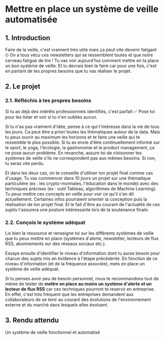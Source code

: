 # Mettre en place un système de veille automatisée

## 1. Introduction
Faire de la veille, c'est vraiment très utile mais ça peut vite devenir fatigant 🙄 On a tous vécu ces newsletters qui se ressemblent toutes et que notre cerveau fatigue de lire ! Tu vas voir aujourd'hui comment mettre en ta place un bon système de veille. Et tu devrais bien le faire car pour une fois, c'est en partant de tes propres besoins que tu vas réaliser le projet.

## 2. Le projet
### 2.1. Réfléchis à tes propres besoins
Si tu as déjà des intérêts professionnels identifiés, c'est parfait ✅ Pose toi pour les lister et voir si tu n'en oublies aucun. 

Si tu n'as pas vraiment d'idée, pense à ce qui t'intéresse dans la vie de tous les jours. Ca peut être a priori toutes les thématiques autour de la data. Mais tu peux ouvrir au maximum les horizons et te faire une veille qui te ressemble le plus possible. Si tu as envie d'être continuellement informé sur le sport, le yoga, l'écologie, la gastronomie et le product management, ça ne pose aucun problème. En revanche, assure toi de cloisonner tes systèmes de veille s'ils ne correspondent pas aux mêmes besoins. Si non, tu seras vite perdu. 

Et dans les deux cas, on te conseille d'utiliser ton projet final comme cas d'usage. Tu vas commencer dans 10 jours un projet sur une thématique particulière (ex : les crypto-monnaies, l'éducation dans le monde) avec des techniques précises (ex : outil Tableau, algorithmes de Machine Learning). Tu peux mettre ces concepts en veille pour voir ce qu'il s'en dit actuellement. Certaines infos pourraient orienter la conception puis la réalisation de ton projet final. Et le fait d'être au courant de l'actualité de ces sujets t'assurera une posture intéressante lors de la soutenance finale.

### 2.2. Conçois le système adéquat
Lis bien la ressource et renseigne toi sur les différents systèmes de veille que tu peux mettre en place (systèmes d'alerte, newsletter, lecteurs de flux RSS, abonnements sur des réseaux sociaux etc.). 

Essaye ensuite d'identifier le niveau d'information dont tu auras besoin pour chacun des sujets mis en évidence à l'étape précédente. En fonction de ce niveau d'information (et de la fréquence associée), mets en place un système de veille adéquat. 

Si tu penses avoir peu de besoin personnel, nous te recommandons tout de même de tester de **mettre en place au moins un système d'alerte et un lecteur de flux RSS** car ces techniques pourront te reservir en entreprise. En effet, c'est très fréquent que les entreprises demandent aux collaborateurs de se tenir au courant des évolutions de l'environnement externe et du marché dans lesquels elles évoluent. 

## 3. Rendu attendu
Un système de veille fonctionnel et automatisé
